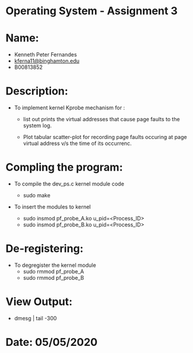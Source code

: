 # Operating System - Assignment 3

# Name:
- Kenneth Peter Fernandes
- <kferna11@binghamton.edu>
- B00813852

# Description:
- To implement kernel Kprobe mechanism for :

    - list out prints the virtual addresses that cause page faults to the system log.

    - Plot tabular scatter-plot for recording page faults occuring at page virtual address v/s the time of its occurrenc.

# Compling the program:
- To compile the dev_ps.c kernel module code
    - sudo make 

- To insert the modules to kernel
    - sudo insmod pf_probe_A.ko u_pid=<Process_ID>
    - sudo insmod pf_probe_B.ko u_pid=<Process_ID>

# De-registering:
- To degregister the kernel module
    - sudo rmmod pf_probe_A
    - sudo rmmod pf_probe_B

# View Output:
- dmesg | tail -300

# Date: 05/05/2020
